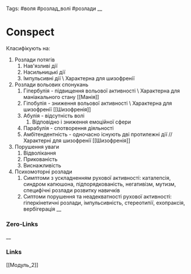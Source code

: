 Tags: #воля #розлад_волі #розлади 
__
# Conspect
Класифікують на:
1. Розлади потягів
	1. Нав'язливі дії
	2. Насильницькі дії
	3. Імпульсивні дії  \\ Характерна для шизофренії
2. Розлади вольових спонукань
	1. Гіпербулія - підвищення вольової активності \\ Характерна для маніакального стану [[Манія]]
	2. Гіпобулія - зниження вольової активності \\ Характерна для шизофренії [[Шизофренія]]
	3. Абулія - відсутність волі
		1. Відповідно і зниження емоційної сфери
	4. Парабулія - спотворення діяльності
	5. Амбітендентність - одночасно існують дві протилежні дії // Характерні для шизофренії [[Шизофренія]]
3. Порушення уваги
	1. Відволікання
	2. Прикованість
	3. Виснажливість
4. Психомоторні розлади
	1. Симптоми з ускладненням рухової активності: каталепсія, синдром капюшона, підпорядкованість, негативізм, мутизм, специфічні розлади розвитку навичків
	2. Сиптоми порушення та неадекватності рухової активності: гіперкінетичні розлади, імпульсивність, стереотипії, ехопраксія, вербігерація
__
### Zero-Links

__
### Links
[[Модуль_2]]